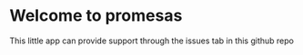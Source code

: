 # Welcome to promesas

This little app can provide support through the issues tab in this github repo
